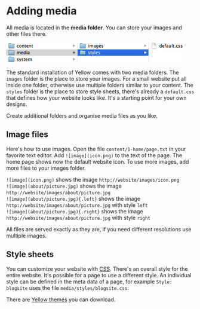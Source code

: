 Adding media
============

All media is located in the **media folder**. You can store your images and other files there.

![Screenshot](media-screenshot.png?raw=true)

The standard installation of Yellow comes with two media folders. The `images` folder is the place to store your images. For a small website put all inside one folder, otherwise use multiple folders similar to your content. The `styles` folder is the place to store style sheets, there's already a `default.css` that defines how your website looks like. It's a starting point for your own designs.

Create additional folders and organise media files as you like.

Image files
-----------
Here's how to use images. Open the file `content/1-home/page.txt` in your favorite text editor. Add `![image](icon.png)` to the text of the page. The home page shows now the default website icon. To use more images, add more files to your images folder.

`![image](icon.png)` shows the image `http://website/images/icon.png`  
`![image](about/picture.jpg)` shows the image `http://website/images/about/picture.jpg`  
`![image](about/picture.jpg){.left}` shows the image `http://website/images/about/picture.jpg` with style `left`  
`![image](about/picture.jpg){.right}` shows the image `http://website/images/about/picture.jpg` with style `right`  

All files are served exactly as they are, if you need different resolutions use multiple images.

Style sheets
------------
You can customize your website with [CSS](http://en.wikipedia.org/wiki/CSS). There's an overall style for the entire website. It's possible for a page to use a different style. An individual style can be defined in the meta data of a page, for example `Style: blogsite` uses the file `media/styles/blogsite.css`.

There are [Yellow themes](https://github.com/markseu/yellowcms-extensions/tree/master/themes) you can download.